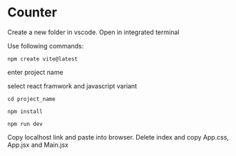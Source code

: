 # Counter

 Create a new folder in vscode.
 Open in integrated terminal
 
 Use following commands:
 
`npm create vite@latest`

enter project name

select react framwork and javascript variant

`cd project_name` 

`npm install`

`npm run dev`

Copy localhost link and paste into browser.
Delete index and copy App.css, App.jsx and Main.jsx
